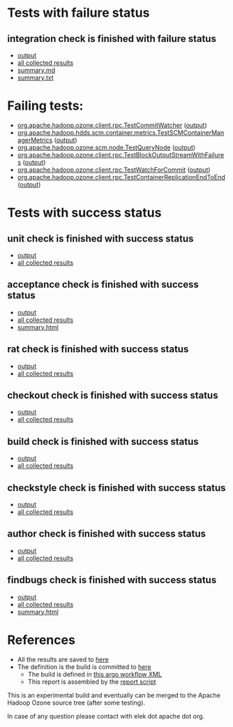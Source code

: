 # Tests with failure status

## integration check is finished with failure status

   * [output](https://raw.githubusercontent.com/elek/ozone-ci-q4/master/pr/pr-hdds-2221-lrjgr/integration/output.log)
   * [all collected results](https://github.com/elek/ozone-ci-q4/tree/master/pr/pr-hdds-2221-lrjgr/integration)
   * [summary.md](https://github.com/elek/ozone-ci-q4/tree/master/pr/pr-hdds-2221-lrjgr/integration/summary.md)
   * [summary.txt](https://github.com/elek/ozone-ci-q4/tree/master/pr/pr-hdds-2221-lrjgr/integration/summary.txt)

# Failing tests: 

 * [org.apache.hadoop.ozone.client.rpc.TestCommitWatcher](hadoop-ozone/integration-test/org.apache.hadoop.ozone.client.rpc.TestCommitWatcher.txt) ([output](hadoop-ozone/integration-test/org.apache.hadoop.ozone.client.rpc.TestCommitWatcher-output.txt))
 * [org.apache.hadoop.hdds.scm.container.metrics.TestSCMContainerManagerMetrics](hadoop-ozone/integration-test/org.apache.hadoop.hdds.scm.container.metrics.TestSCMContainerManagerMetrics.txt) ([output](hadoop-ozone/integration-test/org.apache.hadoop.hdds.scm.container.metrics.TestSCMContainerManagerMetrics-output.txt))
 * [org.apache.hadoop.ozone.scm.node.TestQueryNode](hadoop-ozone/integration-test/org.apache.hadoop.ozone.scm.node.TestQueryNode.txt) ([output](hadoop-ozone/integration-test/org.apache.hadoop.ozone.scm.node.TestQueryNode-output.txt))
 * [org.apache.hadoop.ozone.client.rpc.TestBlockOutputStreamWithFailures](hadoop-ozone/integration-test/org.apache.hadoop.ozone.client.rpc.TestBlockOutputStreamWithFailures.txt) ([output](hadoop-ozone/integration-test/org.apache.hadoop.ozone.client.rpc.TestBlockOutputStreamWithFailures-output.txt))
 * [org.apache.hadoop.ozone.client.rpc.TestWatchForCommit](hadoop-ozone/integration-test/org.apache.hadoop.ozone.client.rpc.TestWatchForCommit.txt) ([output](hadoop-ozone/integration-test/org.apache.hadoop.ozone.client.rpc.TestWatchForCommit-output.txt))
 * [org.apache.hadoop.ozone.client.rpc.TestContainerReplicationEndToEnd](hadoop-ozone/integration-test/org.apache.hadoop.ozone.client.rpc.TestContainerReplicationEndToEnd.txt) ([output](hadoop-ozone/integration-test/org.apache.hadoop.ozone.client.rpc.TestContainerReplicationEndToEnd-output.txt))


# Tests with success status

## unit check is finished with success status

   * [output](https://raw.githubusercontent.com/elek/ozone-ci-q4/master/pr/pr-hdds-2221-lrjgr/unit/output.log)
   * [all collected results](https://github.com/elek/ozone-ci-q4/tree/master/pr/pr-hdds-2221-lrjgr/unit)


## acceptance check is finished with success status

   * [output](https://raw.githubusercontent.com/elek/ozone-ci-q4/master/pr/pr-hdds-2221-lrjgr/acceptance/output.log)
   * [all collected results](https://github.com/elek/ozone-ci-q4/tree/master/pr/pr-hdds-2221-lrjgr/acceptance)
   * [summary.html](https://elek.github.io/ozone-ci-q4/pr/pr-hdds-2221-lrjgr/acceptance/summary.html)


## rat check is finished with success status

   * [output](https://raw.githubusercontent.com/elek/ozone-ci-q4/master/pr/pr-hdds-2221-lrjgr/rat/output.log)
   * [all collected results](https://github.com/elek/ozone-ci-q4/tree/master/pr/pr-hdds-2221-lrjgr/rat)


## checkout check is finished with success status

   * [output](https://raw.githubusercontent.com/elek/ozone-ci-q4/master/pr/pr-hdds-2221-lrjgr/checkout/output.log)
   * [all collected results](https://github.com/elek/ozone-ci-q4/tree/master/pr/pr-hdds-2221-lrjgr/checkout)


## build check is finished with success status

   * [output](https://raw.githubusercontent.com/elek/ozone-ci-q4/master/pr/pr-hdds-2221-lrjgr/build/output.log)
   * [all collected results](https://github.com/elek/ozone-ci-q4/tree/master/pr/pr-hdds-2221-lrjgr/build)


## checkstyle check is finished with success status

   * [output](https://raw.githubusercontent.com/elek/ozone-ci-q4/master/pr/pr-hdds-2221-lrjgr/checkstyle/output.log)
   * [all collected results](https://github.com/elek/ozone-ci-q4/tree/master/pr/pr-hdds-2221-lrjgr/checkstyle)


## author check is finished with success status

   * [output](https://raw.githubusercontent.com/elek/ozone-ci-q4/master/pr/pr-hdds-2221-lrjgr/author/output.log)
   * [all collected results](https://github.com/elek/ozone-ci-q4/tree/master/pr/pr-hdds-2221-lrjgr/author)


## findbugs check is finished with success status

   * [output](https://raw.githubusercontent.com/elek/ozone-ci-q4/master/pr/pr-hdds-2221-lrjgr/findbugs/output.log)
   * [all collected results](https://github.com/elek/ozone-ci-q4/tree/master/pr/pr-hdds-2221-lrjgr/findbugs)
   * [summary.html](https://elek.github.io/ozone-ci-q4/pr/pr-hdds-2221-lrjgr/findbugs/summary.html)




# References

 * All the results are saved to [here](https://github.com/elek/ozone-ci-q4/tree/master/pr/pr-hdds-2221-lrjgr/)
 * The definition is the build is committed to [here](https://github.com/elek/argo-ozone)
    * The build is defined in [this argo workflow XML](https://github.com/elek/argo-ozone/blob/master/ozone-build.yaml)
    * This report is assembled by the [report script](https://github.com/elek/argo-ozone/blob/master/scripts/report.sh)

This is an experimental build and eventually can be merged to the Apache Hadoop Ozone source tree (after some testing).

In case of any question please contact with elek dot apache dot org.
